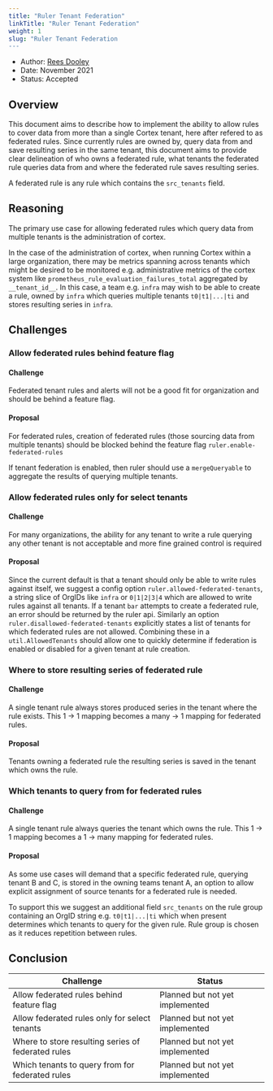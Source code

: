```yaml
---
title: "Ruler Tenant Federation"
linkTitle: "Ruler Tenant Federation"
weight: 1
slug: "Ruler Tenant Federation
---
```


- Author: [Rees Dooley](https://github.com/rdooley)
- Date: November 2021
- Status: Accepted

## Overview

This document aims to describe how to implement the ability to allow rules to cover data from more than a single Cortex tenant, here after refered to as federated rules. Since currently rules are owned by, query data from and save resulting series in the same tenant, this document aims to provide clear delineation of who owns a federated rule, what tenants the federated rule queries data from and where the federated rule saves resulting series.

A federated rule is any rule which contains the `src_tenants` field.

## Reasoning

The primary use case for allowing federated rules which query data from multiple tenants is the administration of cortex.

In the case of the administration of cortex, when running Cortex within a large organization, there may be metrics spanning across tenants which might be desired to be monitored e.g. administrative metrics of the cortex system like `prometheus_rule_evaluation_failures_total` aggregated by `__tenant_id__`. In this case, a team e.g. `infra` may wish to be able to create a rule, owned by `infra` which queries multiple tenants `t0|t1|...|ti` and stores resulting series in `infra`.

## Challenges

### Allow federated rules behind feature flag

#### Challenge

Federated tenant rules and alerts will not be a good fit for organization and should be behind a feature flag.

#### Proposal

For federated rules, creation of federated rules (those sourcing data from multiple tenants) should be blocked behind the feature flag `ruler.enable-federated-rules`

If tenant federation is enabled, then ruler should use a `mergeQueryable` to aggregate the results of querying multiple tenants.

### Allow federated rules only for select tenants

#### Challenge

For many organizations, the ability for any tenant to write a rule querying any other tenant is not acceptable and more fine grained control is required

#### Proposal

Since the current default is that a tenant should only be able to write rules against itself, we suggest a config option `ruler.allowed-federated-tenants`, a string slice of OrgIDs like `infra` or `0|1|2|3|4` which are allowed to write rules against all tenants. If a tenant `bar` attempts to create a federated rule, an error should be returned by the ruler api. Similarly an option `ruler.disallowed-federated-tenants` explicitly states a list of tenants for which federated rules are not allowed. Combining these in a `util.AllowedTenants` should allow one to quickly determine if federation is enabled or disabled for a given tenant at rule creation.

### Where to store resulting series of federated rule

#### Challenge

A single tenant rule always stores produced series in the tenant where the rule exists. This 1 -> 1 mapping becomes a many -> 1 mapping for federated rules.

#### Proposal

Tenants owning a federated rule the resulting series is saved in the tenant which owns the rule.

### Which tenants to query from for federated rules

#### Challenge

A single tenant rule always queries the tenant which owns the rule. This 1 -> 1 mapping becomes a 1 -> many mapping for federated rules.

#### Proposal

As some use cases will demand that a specific federated rule, querying tenant B and C, is stored in the owning teams tenant A, an option to allow explicit assignment of source tenants for a federated rule is needed.

To support this we suggest an additional field `src_tenants` on the rule group containing an OrgID string e.g. `t0|t1|...|ti` which when present determines which tenants to query for the given rule. Rule group is chosen as it reduces repetition between rules.

## Conclusion

| Challenge                                                                | Status                                |
|--------------------------------------------------------------------------|---------------------------------------|
| Allow federated rules behind feature flag                                | Planned but not yet implemented       |
| Allow federated rules only for select tenants                            | Planned but not yet implemented       |
| Where to store resulting series of federated rules                       | Planned but not yet implemented       |
| Which tenants to query from for federated rules                          | Planned but not yet implemented       |
